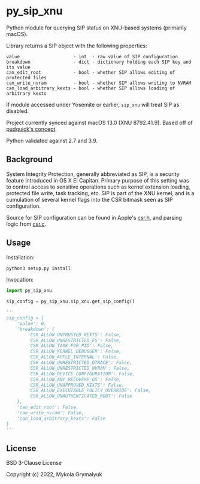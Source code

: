 # py_sip_xnu

Python module for querying SIP status on XNU-based systems (primarily macOS).

Library returns a SIP object with the following properties:
```
value                    - int  - raw value of SIP configuration
breakdown                - dict - dictionary holding each SIP key and its value
can_edit_root            - bool - whether SIP allows editing of protected files
can_write_nvram          - bool - whether SIP allows writing to NVRAM
can_load_arbitrary_kexts - bool - whether SIP allows loading of arbitrary kexts
```

If module accessed under Yosemite or earlier, `sip_xnu` will treat SIP as disabled.

Project currently synced against macOS 13.0 (XNU 8792.41.9). Based off of [pudquick's concept](https://gist.github.com/pudquick/8b320be960e1654b908b10346272326b).

Python validated against 2.7 and 3.9.

## Background

System Integrity Protection, generally abbreviated as SIP, is a security feature introduced in OS X El Capitan. Primary purpose of this setting was to control access to sensitive operations such as kernel extension loading, protected file write, task tracking, etc. SIP is part of the XNU kernel, and is a cumulation of several kernel flags into the CSR bitmask seen as SIP configuration.

Source for SIP configuration can be found in Apple's [csr.h](https://github.com/apple-oss-distributions/xnu/blob/xnu-8792.41.9/bsd/sys/csr.h), and parsing logic from [csr.c](https://github.com/apple-oss-distributions/xnu/blob/xnu-8792.41.9/libsyscall/wrappers/csr.c).

## Usage

Installation:
```sh
python3 setup.py install
```

Invocation:
```python
import py_sip_xnu

sip_config = py_sip_xnu.sip_xnu.get_sip_config()

'''
sip_config = {
    'value': 0,
    'breakdown': {
        'CSR_ALLOW_UNTRUSTED_KEXTS': False,
        'CSR_ALLOW_UNRESTRICTED_FS': False,
        'CSR_ALLOW_TASK_FOR_PID': False,
        'CSR_ALLOW_KERNEL_DEBUGGER': False,
        'CSR_ALLOW_APPLE_INTERNAL': False,
        'CSR_ALLOW_UNRESTRICTED_DTRACE': False,
        'CSR_ALLOW_UNRESTRICTED_NVRAM': False,
        'CSR_ALLOW_DEVICE_CONFIGURATION': False,
        'CSR_ALLOW_ANY_RECOVERY_OS': False,
        'CSR_ALLOW_UNAPPROVED_KEXTS': False,
        'CSR_ALLOW_EXECUTABLE_POLICY_OVERRIDE': False,
        'CSR_ALLOW_UNAUTHENTICATED_ROOT': False
    },
    'can_edit_root': False,
    'can_write_nvram': False,
    'can_load_arbitrary_kexts': False
}
'''
```

## License

BSD 3-Clause License

Copyright (c) 2022, Mykola Grymalyuk